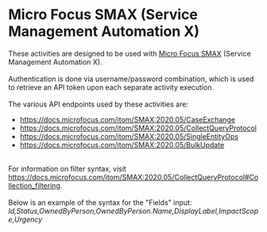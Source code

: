 <h1>Micro Focus SMAX (Service Management Automation X)</h1>
These activities are designed to be used with <a href="https://www.microfocus.com/en-us/products/service-management-automation-suite/overview">Micro Focus SMAX</a> (Service Management Automation X).
<br><br>
Authentication is done via username/password combination, which is used to retrieve an API token upon each separate activity execution.
<br><br>
The various API endpoints used by these activities are:
<br>
<ul>
<li><a href="https://docs.microfocus.com/itom/SMAX:2020.05/CaseExchange">https://docs.microfocus.com/itom/SMAX:2020.05/CaseExchange</a></li>
<li><a href="https://docs.microfocus.com/itom/SMAX:2020.05/CollectQueryProtocol">https://docs.microfocus.com/itom/SMAX:2020.05/CollectQueryProtocol</a></li>
<li><a href="https://docs.microfocus.com/itom/SMAX:2020.05/SingleEntityOps">https://docs.microfocus.com/itom/SMAX:2020.05/SingleEntityOps</a></li>
<li><a href="https://docs.microfocus.com/itom/SMAX:2020.05/BulkUpdate">https://docs.microfocus.com/itom/SMAX:2020.05/BulkUpdate</a></li>
</ul>
<br>
For information on filter syntax, visit <a href="https://docs.microfocus.com/itom/SMAX:2020.05/CollectQueryProtocol#Collection_filtering">https://docs.microfocus.com/itom/SMAX:2020.05/CollectQueryProtocol#Collection_filtering</a>.
<br><br>
Below is an example of the syntax for the "Fields" input:
<br>
<i>Id,Status,OwnedByPerson,OwnedByPerson.Name,DisplayLabel,ImpactScope,Urgency</i>
